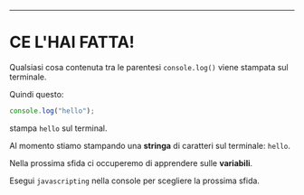 ---

# CE L'HAI FATTA!

Qualsiasi cosa contenuta tra le parentesi `console.log()` viene stampata sul terminale.

Quindi questo:

```js
console.log("hello");
```

stampa `hello` sul terminal.

Al momento stiamo stampando una **stringa** di caratteri sul terminale: `hello`.

Nella prossima sfida ci occuperemo di apprendere sulle **variabili**.

Esegui `javascripting` nella console per scegliere la prossima sfida.
